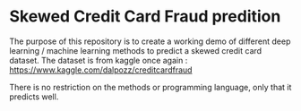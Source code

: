 # Skewed Credit Card Fraud predition
The purpose of this repository is to create a working demo of different deep learning / machine learning methods to predict a skewed credit card dataset. 
The dataset is from kaggle once again : https://www.kaggle.com/dalpozz/creditcardfraud

There is no restriction on the methods or programming language, only that it predicts well.
 
